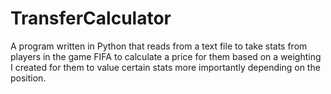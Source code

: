 # TransferCalculator
A program written in Python that reads from a text file to take stats from players in the game FIFA to calculate a price for them based on a weighting I created for them to value certain stats more importantly depending on the position.
